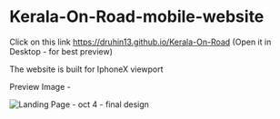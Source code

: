 # Kerala-On-Road-mobile-website

Click on this link 
https://druhin13.github.io/Kerala-On-Road
(Open it in Desktop - for best preview)

The website is built for IphoneX viewport


Preview Image - 

![Landing Page - oct 4 - final design](https://user-images.githubusercontent.com/46156118/66249592-5f60ec00-e753-11e9-9db3-f5ee4bf4fe82.png)
